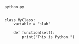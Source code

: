 <code>python.py</code>
```

class MyClass:
    variable = "blah"

    def function(self):
        print("This is Python.")
```
